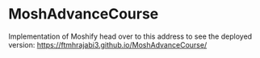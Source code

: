 # MoshAdvanceCourse
Implementation of Moshify
head over to this address to see the deployed version:
https://ftmhrajabi3.github.io/MoshAdvanceCourse/
